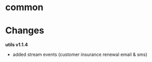 # common

# Changes

<b> utils v1.1.4 </b>
 - added stream events (customer insurance renewal email & sms)
